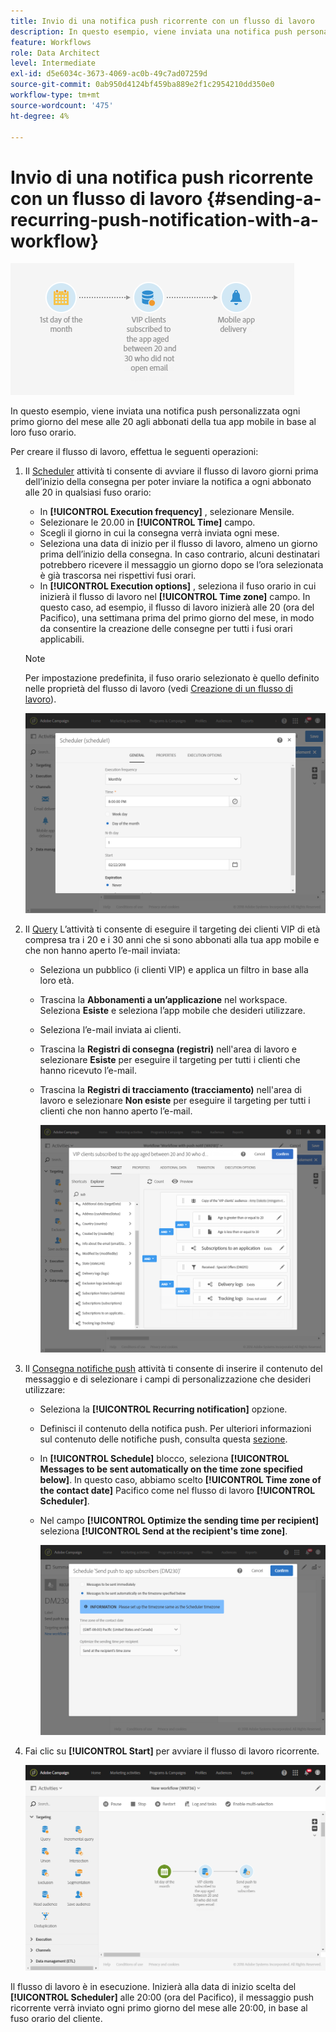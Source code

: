 ```yaml
---
title: Invio di una notifica push ricorrente con un flusso di lavoro
description: In questo esempio, viene inviata una notifica push personalizzata ogni primo giorno del mese alle 20 agli abbonati della tua app mobile in base al loro fuso orario
feature: Workflows
role: Data Architect
level: Intermediate
exl-id: d5e6034c-3673-4069-ac0b-49c7ad07259d
source-git-commit: 0ab950d4124bf459ba889e2f1c2954210dd350e0
workflow-type: tm+mt
source-wordcount: '475'
ht-degree: 4%

---
```


# Invio di una notifica push ricorrente con un flusso di lavoro {#sending-a-recurring-push-notification-with-a-workflow}

![](assets/wkf_push_example_1.png)

In questo esempio, viene inviata una notifica push personalizzata ogni primo giorno del mese alle 20 agli abbonati della tua app mobile in base al loro fuso orario.

Per creare il flusso di lavoro, effettua le seguenti operazioni:

1. Il [Scheduler](../../automating/using/scheduler.md) attività ti consente di avviare il flusso di lavoro giorni prima dell’inizio della consegna per poter inviare la notifica a ogni abbonato alle 20 in qualsiasi fuso orario:

   * In **[!UICONTROL Execution frequency]** , selezionare Mensile.
   * Selezionare le 20.00 in **[!UICONTROL Time]** campo.
   * Scegli il giorno in cui la consegna verrà inviata ogni mese.
   * Seleziona una data di inizio per il flusso di lavoro, almeno un giorno prima dell’inizio della consegna. In caso contrario, alcuni destinatari potrebbero ricevere il messaggio un giorno dopo se l’ora selezionata è già trascorsa nei rispettivi fusi orari.
   * In **[!UICONTROL Execution options]** , seleziona il fuso orario in cui inizierà il flusso di lavoro nel **[!UICONTROL Time zone]** campo. In questo caso, ad esempio, il flusso di lavoro inizierà alle 20 (ora del Pacifico), una settimana prima del primo giorno del mese, in modo da consentire la creazione delle consegne per tutti i fusi orari applicabili.

   >[!NOTE]
   >
   >Per impostazione predefinita, il fuso orario selezionato è quello definito nelle proprietà del flusso di lavoro (vedi [Creazione di un flusso di lavoro](../../automating/using/building-a-workflow.md)).

   ![](assets/wkf_push_example_5.png)

1. Il [Query](../../automating/using/query.md) L’attività ti consente di eseguire il targeting dei clienti VIP di età compresa tra i 20 e i 30 anni che si sono abbonati alla tua app mobile e che non hanno aperto l’e-mail inviata:

   * Seleziona un pubblico (i clienti VIP) e applica un filtro in base alla loro età.
   * Trascina la **Abbonamenti a un’applicazione** nel workspace. Seleziona **Esiste** e seleziona l’app mobile che desideri utilizzare.
   * Seleziona l’e-mail inviata ai clienti.
   * Trascina la **Registri di consegna (registri)** nell&#39;area di lavoro e selezionare **Esiste** per eseguire il targeting per tutti i clienti che hanno ricevuto l’e-mail.
   * Trascina la **Registri di tracciamento (tracciamento)** nell&#39;area di lavoro e selezionare **Non esiste** per eseguire il targeting per tutti i clienti che non hanno aperto l’e-mail.

     ![](assets/wkf_push_example_2.png)

1. Il [Consegna notifiche push](../../automating/using/push-notification-delivery.md) attività ti consente di inserire il contenuto del messaggio e di selezionare i campi di personalizzazione che desideri utilizzare:

   * Seleziona la **[!UICONTROL Recurring notification]** opzione.
   * Definisci il contenuto della notifica push. Per ulteriori informazioni sul contenuto delle notifiche push, consulta questa [sezione](../../channels/using/preparing-and-sending-a-push-notification.md).
   * In **[!UICONTROL Schedule]** blocco, seleziona **[!UICONTROL Messages to be sent automatically on the time zone specified below]**. In questo caso, abbiamo scelto **[!UICONTROL Time zone of the contact date]** Pacifico come nel flusso di lavoro **[!UICONTROL Scheduler]**.
   * Nel campo **[!UICONTROL Optimize the sending time per recipient]** seleziona **[!UICONTROL Send at the recipient's time zone]**.

     ![](assets/wkf_push_example_4.png)

1. Fai clic su **[!UICONTROL Start]** per avviare il flusso di lavoro ricorrente.

   ![](assets/wkf_push_example_3.png)

Il flusso di lavoro è in esecuzione. Inizierà alla data di inizio scelta del **[!UICONTROL Scheduler]** alle 20:00 (ora del Pacifico), il messaggio push ricorrente verrà inviato ogni primo giorno del mese alle 20:00, in base al fuso orario del cliente.

